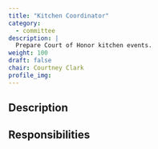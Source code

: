 ```yaml
---
title: "Kitchen Coordinator"
category: 
  - committee
description: |
  Prepare Court of Honor kitchen events.
weight: 100
draft: false
chair: Courtney Clark
profile_img: 
---
```


## Description

## Responsibilities

